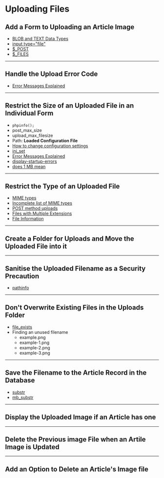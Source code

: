 # Uploading Files

## Add a Form to Uploading an Article Image

- [BLOB and TEXT Data Types](https://mariadb.com/kb/en/blob-and-text-data-types/)
- [input type="file"](https://devdocs.io/html/element/input/file)
- [$_POST](https://www.php.net/manual/en/reserved.variables.post.php)
- [$_FILES](https://www.php.net/manual/en/reserved.variables.files.php)

---

## Handle the Upload Error Code

- [Error Messages Explained](https://www.php.net/manual/en/features.file-upload.errors.php)

---

## Restrict the Size of an Uploaded File in an Individual Form

- `phpinfo();`
- post_max_size
- upload_max_filesize
- Path: **Loaded Configuration File**
- [How to change configuration settings](https://www.php.net/manual/en/configuration.changes.php)
- [ini_set](https://www.php.net/manual/en/function.ini-set.php)
- [Error Messages Explained](https://www.php.net/manual/en/features.file-upload.errors.php)
- [display-startup-errors](https://www.php.net/manual/en/errorfunc.configuration.php#ini.display-startup-errors)
- [does 1 MB mean](https://superuser.com/questions/373579/is-it-true-that-1-mb-can-mean-either-1000000-bytes-1024000-bytes-or-1048576-by)

---

## Restrict the Type of an Uploaded File

- [MIME types](https://developer.mozilla.org/en-US/docs/Web/HTTP/Basics_of_HTTP/MIME_types)
- [Incomplete list of MIME types](https://developer.mozilla.org/en-US/docs/Web/HTTP/Basics_of_HTTP/MIME_types/Complete_list_of_MIME_types)
- [POST method uploads](https://www.php.net/manual/en/features.file-upload.post-method.php)
- [Files with Multiple Extensions](http://httpd.apache.org/docs/current/mod/mod_mime.html#multipleext)
- [File Information](https://www.php.net/manual/en/book.fileinfo.php)

---

## Create a Folder for Uploads and Move the Uploaded File into it

---

## Sanitise the Uploaded Filename as a Security Precaution

- [pathinfo](https://www.php.net/manual/en/function.pathinfo.php)

---

## Don't Overwrite Existing Files in the Uploads Folder

- [file_exists](https://www.php.net/manual/en/function.file-exists.php)
- Finding an unused filename
  - example.png
  - example-1.png
  - example-2.png
  - example-3.png

---

## Save the Filename to the Article Record in the Database

- [substr](https://www.php.net/substr)
- [mb_substr](https://www.php.net/mb_substr)

---

## Display the Uploaded Image if an Article has one

---

## Delete the Previous image File when an Artile Image is Updated

---

## Add an Option to Delete an Article's Image file
